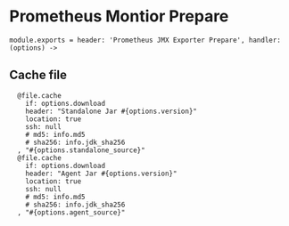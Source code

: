 
# Prometheus Montior Prepare

    module.exports = header: 'Prometheus JMX Exporter Prepare', handler: (options) ->

## Cache file

      @file.cache
        if: options.download
        header: "Standalone Jar #{options.version}"
        location: true
        ssh: null
        # md5: info.md5
        # sha256: info.jdk_sha256
      , "#{options.standalone_source}"
      @file.cache
        if: options.download
        header: "Agent Jar #{options.version}"
        location: true
        ssh: null
        # md5: info.md5
        # sha256: info.jdk_sha256
      , "#{options.agent_source}"
